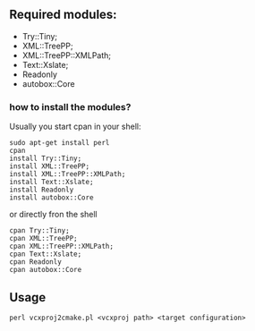 ## Required modules:
* Try::Tiny;
* XML::TreePP;
* XML::TreePP::XMLPath;
* Text::Xslate;
* Readonly
* autobox::Core

### how to install the modules?
Usually you start cpan in your shell:
```
sudo apt-get install perl
cpan 
install Try::Tiny;
install XML::TreePP;
install XML::TreePP::XMLPath;
install Text::Xslate;
install Readonly
install autobox::Core
```
or directly fron the shell
```
cpan Try::Tiny;
cpan XML::TreePP;
cpan XML::TreePP::XMLPath;
cpan Text::Xslate;
cpan Readonly
cpan autobox::Core
```

## Usage

    perl vcxproj2cmake.pl <vcxproj path> <target configuration>
